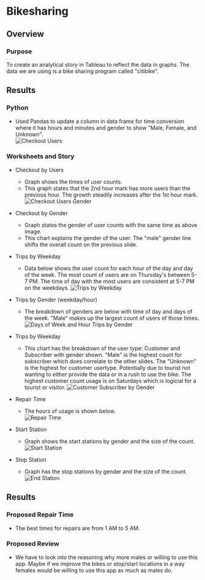 # Bikesharing

## Overview
### Purpose
To create an analytical story in Tableau to reflect the data in graphs.  The data we are using is a bike sharing program called "citibike". 

## Results 
### Python
  - Used Pandas to update a column in data frame for time conversion where it has hours and minutes and gender to show "Male, Female, and Unknown".  
![Checkout Users](https://user-images.githubusercontent.com/101272613/175842716-e3edf60e-5f2a-40af-bec3-9bf320c117f7.PNG)

### Worksheets and Story
  - Checkout by Users
    - Graph shows the times of user counts.
    - This graph states that the 2nd hour mark has more users than the previous hour. The growth steadily increases after the 1st hour mark.
![Checkout Users Gender](https://user-images.githubusercontent.com/101272613/175842736-59525c19-735b-46db-bc9e-7c2e754cd2ab.PNG)

  - Checkout by Gender
    - Graph states the gender of user counts with the same time as above image. 
    - This chart explains the gender of the user.  The "male" gender line shifts the overall count on the previous slide. 

  - Trips by Weekday
    - Data below shows the user count for each hour of the day and day of the week. The most count of users are on Thursday's between 5-7 PM.  The time of day with the most users         are consistent at 5-7 PM on the weekdays.
![Trips by Weekday](https://user-images.githubusercontent.com/101272613/175842747-4a90c1f4-5c47-4cdc-99d0-d6ed8d803421.PNG)

  - Trips by Gender (weekday/hour)
    - The breakdown of genders are below with time of day and days of the week. "Male" makes up the largest count of users of those times.
![Days of Week and Hour Trips by Gender](https://user-images.githubusercontent.com/101272613/175842756-8e39cf5a-38d1-472b-818c-991b329e0aef.PNG)

  - Trips by Weekday
    - This chart has the breakdown of the user type: Customer and Subscriber with gender shown.  "Male" is the highest count for subscriber which does correlate to the  other slides.  The "Unknown" is the highest for customer usertype.  Potentially due to tourist not wanting to either provide the data or in a rush to use the bike.  The highest customer count usage is on Saturdays which is logicial for a tourist or visitor. 
![Customer Subscriber by Gender](https://user-images.githubusercontent.com/101272613/175842765-a34fa7f8-61b9-48d3-8fe7-0c22446a4e62.PNG)
  
  - Repair Time
    - The hours of usage is shown below.    
![Repair Time](https://user-images.githubusercontent.com/101272613/175842770-eb9f9cfb-6f51-422f-b5ff-f44846b4cb38.PNG)
    
  - Start Station
    - Graph shows the start stations by gender and the size of the count. 
![Start Station](https://user-images.githubusercontent.com/101272613/175842777-af74d126-1fd7-4bd1-99f8-27d9e0c23802.PNG)
  
  - Stop Station
    - Graph has the stop stations by gender and the size of the count. 
![End Station](https://user-images.githubusercontent.com/101272613/175842783-94da2f2a-79d6-49c9-a38d-cf8e9e147cfe.PNG)

## Results
### Proposed Repair Time
  - The best times for repairs are from 1 AM to 5 AM.

### Proposed Review
  - We have to look into the reasoning why more males or willing to use this app. Maybe if we improve the bikes or stop/start locations in a way females would be willing to use this app as much as males do.



